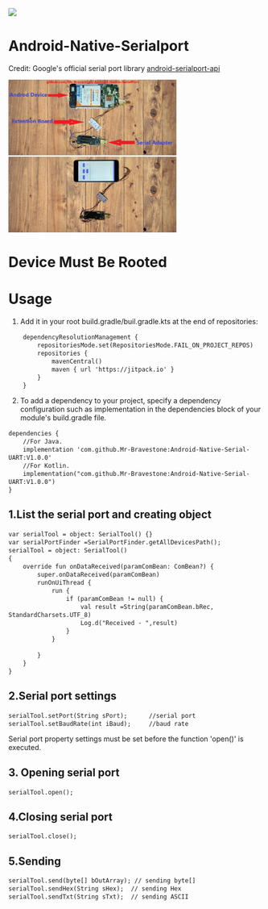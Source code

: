 [![](https://jitpack.io/v/Mr-Bravestone/Android-Native-Serial-UART.svg)](https://jitpack.io/#Mr-Bravestone/Android-Native-Serial-UART)
# Android-Native-Serialport
Credit: Google's official serial port library [android-serialport-api](https://code.google.com/archive/p/android-serialport-api/)


<img src ="https://github.com/Mr-Bravestone/Android-Native-Serial-UART/blob/master/art/back.png" height = 150 alt ="Android-Native-SerialPort"/>
<img src ="https://github.com/Mr-Bravestone/Android-Native-Serial-UART/blob/master/art/front.png" height = 150 alt ="Android-Native-SerialPort"/>

# Device Must Be Rooted

# Usage
1. Add it in your root build.gradle/buil.gradle.kts at the end of repositories:
```
	dependencyResolutionManagement {
		repositoriesMode.set(RepositoriesMode.FAIL_ON_PROJECT_REPOS)
		repositories {
			mavenCentral()
			maven { url 'https://jitpack.io' }
		}
	}
```
2. To add a dependency to your project, specify a dependency configuration such as implementation in the dependencies block of your module's build.gradle file.
```
dependencies {
    //For Java.
    implementation 'com.github.Mr-Bravestone:Android-Native-Serial-UART:V1.0.0'
    //For Kotlin.
    implementation("com.github.Mr-Bravestone:Android-Native-Serial-UART:V1.0.0")
}
```
## 1.List the serial port and creating object
```
var serialTool = object: SerialTool() {}
var serialPortFinder =SerialPortFinder.getAllDevicesPath();
serialTool = object: SerialTool()
{
    override fun onDataReceived(paramComBean: ComBean?) {
        super.onDataReceived(paramComBean)
        runOnUiThread {
            run {
                if (paramComBean != null) {
                    val result =String(paramComBean.bRec, StandardCharsets.UTF_8)
                    Log.d("Received - ",result)
                }
            }

        }
    }
}
```
## 2.Serial port settings
```
serialTool.setPort(String sPort);      //serial port
serialTool.setBaudRate(int iBaud);     //baud rate
```
Serial port property settings must be set before the function 'open()' is executed.
## 3. Opening serial port
```
serialTool.open();
```
## 4.Closing serial port
```
serialTool.close();
```
## 5.Sending
```
serialTool.send(byte[] bOutArray); // sending byte[]
serialTool.sendHex(String sHex);  // sending Hex
serialTool.sendTxt(String sTxt);  // sending ASCII
```
